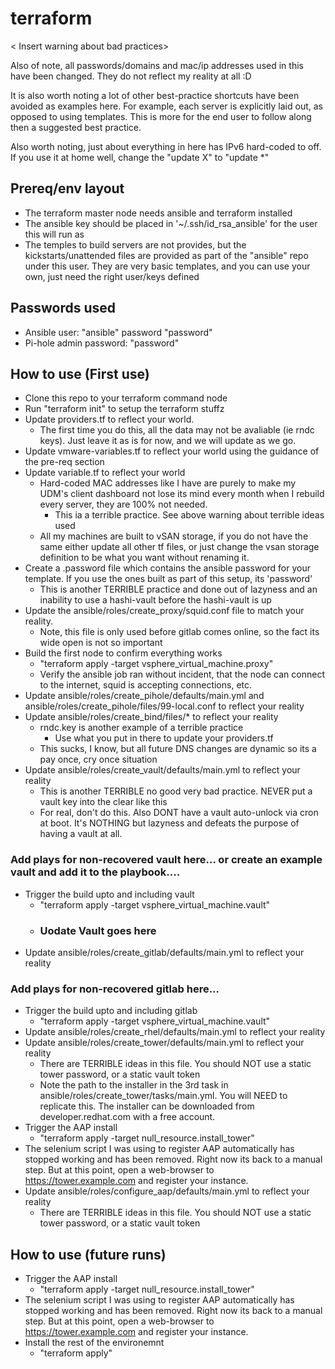 # terraform

< Insert warning about bad practices>

Also of note, all passwords/domains and mac/ip addresses used in this have been changed.  They do not reflect my reality at all :D

It is also worth noting a lot of other best-practice shortcuts have been avoided as examples here.  For example, each server is explicitly laid out, as opposed to using templates.  This is more for the end user to follow along then a suggested best practice.

Also worth noting, just about everything in here has IPv6 hard-coded to off.  If you use it at home well, change the "update X" to "update *"

## Prereq/env layout

- The terraform master node needs ansible and terraform installed
- The ansible key should be placed in '~/.ssh/id_rsa_ansible' for the user this will run as
- The temples to build servers are not provides, but the kickstarts/unattended files are provided as part of the "ansible" repo under this user.  They are very basic templates, and you can use your own, just need the right user/keys defined

## Passwords used
- Ansible user: "ansible" password "password"
- Pi-hole admin password: "password"

## How to use (First use)
- Clone this repo to your terraform command node
- Run "terraform init" to setup the terraform stuffz
- Update providers.tf to reflect your world.
  - The first time you do this, all the data may not be avaliable (ie rndc keys).  Just leave it as is for now, and we will update as we go.
- Update vmware-variables.tf to reflect your world using the guidance of the pre-req section
- Update variable.tf to reflect your world
  - Hard-coded MAC addresses like I have are purely to make my UDM's client dashboard not lose its mind every month when I rebuild every server, they are 100% not needed.
    - This ia a terrible practice.  See above warning about terrible ideas used
  - All my machines are built to vSAN storage, if you do not have the same either update all other tf files, or just change the vsan storage definition to be what you want without renaming it. 
- Create a .password file which contains the ansible password for your template.  If you use the ones built as part of this setup, its 'password'
  - This is another TERRIBLE practice and done out of lazyness and an inability to use a hashi-vault before the hashi-vault is up
- Update the ansible/roles/create_proxy/squid.conf file to match your reality.
  - Note, this file is only used before gitlab comes online, so the fact its wide open is not so important
- Build the first node to confirm everything works
  - "terraform apply -target vsphere_virtual_machine.proxy"
  - Verify the ansible job ran without incident, that the node can connect to the internet, squid is accepting connections, etc.
- Update ansible/roles/create_pihole/defaults/main.yml and  ansible/roles/create_pihole/files/99-local.conf to reflect your reality
- Update ansible/roles/create_bind/files/* to reflect your reality
  - rndc.key is another example of a terrible practice
    - Use what you put in there to update your providers.tf
  - This sucks, I know, but all future DNS changes are dynamic so its a pay once, cry once situation
- Update ansible/roles/create_vault/defaults/main.yml to reflect your reality
  - This is another TERRIBLE no good very bad practice.  NEVER put a vault key into the clear like this
  - For real, don't do this.  Also DONT have a vault auto-unlock via cron at boot.  It's NOTHING but lazyness and defeats the purpose of having a vault at all.
### Add plays for non-recovered vault here... or create an example vault and add it to the playbook....
- Trigger the build upto and including vault
  - "terraform apply -target vsphere_virtual_machine.vault"
  - ### Uodate Vault goes here
- Update ansible/roles/create_gitlab/defaults/main.yml to reflect your reality
### Add plays for non-recovered gitlab here...
- Trigger the build upto and including gitlab
  - "terraform apply -target vsphere_virtual_machine.vault"
- Update ansible/roles/create_rhel/defaults/main.yml to reflect your reality
- Update ansible/roles/create_tower/defaults/main.yml to reflect your reality
  - There are TERRIBLE ideas in this file.  You should NOT use a static tower password, or a static vault token
  - Note the path to the installer in the 3rd task in ansible/roles/create_tower/tasks/main.yml.  You will NEED to replicate this.  The installer can be downloaded from developer.redhat.com with a free account.
- Trigger the AAP install
  - "terraform apply -target null_resource.install_tower"
- The selenium script I was using to register AAP automatically has stopped working and has been removed.  Right now its back to a manual step.  But at this point, open a web-browser to https://tower.example.com and register your instance.
- Update ansible/roles/configure_aap/defaults/main.yml to reflect your reality
  - There are TERRIBLE ideas in this file.  You should NOT use a static tower password, or a static vault token




## How to use (future runs)
- Trigger the AAP install
  - "terraform apply -target null_resource.install_tower"
- The selenium script I was using to register AAP automatically has stopped working and has been removed.  Right now its back to a manual step.  But at this point, open a web-browser to https://tower.example.com and register your instance.
- Install the rest of the environemnt
  - "terraform apply"